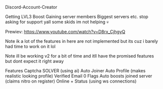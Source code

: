 Discord-Account-Creator


Getting LVL3 Boost
Gaining server members
Biggest servers
etc.
stop asking for support yall some skids im not helping 💀

Prewiev: https://www.youtube.com/watch?v=D8rx_CjhgyQ

Note ik a lot of the features in here are not implemented but its cuz i barely had time to work on it lol

Note ill be working v2 for a bit of time and itll have the promised features but dont expect it right away

Features
Captcha SOLVER (using ai)
Auto Joiner
Auto Profile (makes realistic looking profile)
Verified Email
0 Flags
Auto boosts joined server (claims nitro on register)
Online + Status (using ws connections)

